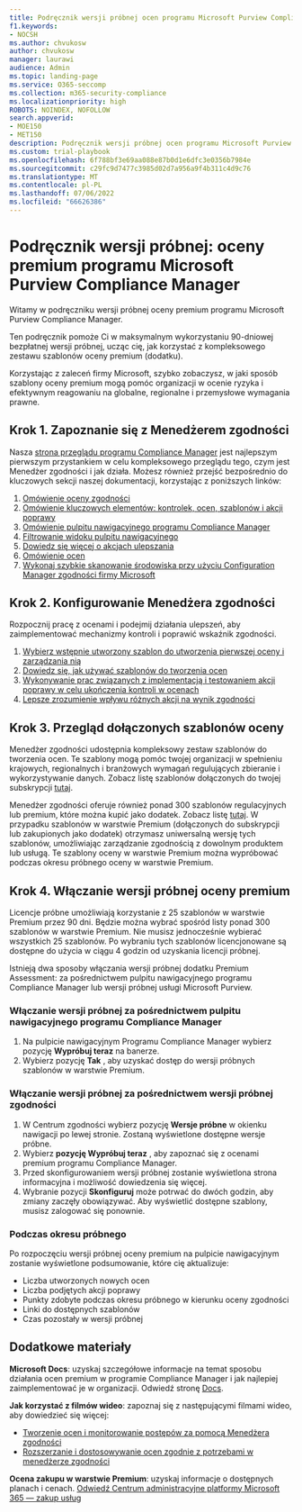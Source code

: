 ```yaml
---
title: Podręcznik wersji próbnej ocen programu Microsoft Purview Compliance Manager premium
f1.keywords:
- NOCSH
ms.author: chvukosw
author: chvukosw
manager: laurawi
audience: Admin
ms.topic: landing-page
ms.service: O365-seccomp
ms.collection: m365-security-compliance
ms.localizationpriority: high
ROBOTS: NOINDEX, NOFOLLOW
search.appverid:
- MOE150
- MET150
description: Podręcznik wersji próbnej ocen programu Microsoft Purview Compliance Manager premium.
ms.custom: trial-playbook
ms.openlocfilehash: 6f788bf3e69aa088e87b0d1e6dfc3e0356b7984e
ms.sourcegitcommit: c29fc9d7477c3985d02d7a956a9f4b311c4d9c76
ms.translationtype: MT
ms.contentlocale: pl-PL
ms.lasthandoff: 07/06/2022
ms.locfileid: "66626386"
---
```

# <a name="trial-playbook-microsoft-purview-compliance-manager-premium-assessments"></a>Podręcznik wersji próbnej: oceny premium programu Microsoft Purview Compliance Manager

Witamy w podręczniku wersji próbnej oceny premium programu Microsoft Purview Compliance Manager.

Ten podręcznik pomoże Ci w maksymalnym wykorzystaniu 90-dniowej bezpłatnej wersji próbnej, ucząc cię, jak korzystać z kompleksowego zestawu szablonów oceny premium (dodatku).

Korzystając z zaleceń firmy Microsoft, szybko zobaczysz, w jaki sposób szablony oceny premium mogą pomóc organizacji w ocenie ryzyka i efektywnym reagowaniu na globalne, regionalne i przemysłowe wymagania prawne.

## <a name="step-1-get-to-know-compliance-manager"></a>Krok 1. Zapoznanie się z Menedżerem zgodności

Nasza [strona przeglądu programu Compliance Manager](compliance-manager.md) jest najlepszym pierwszym przystankiem w celu kompleksowego przeglądu tego, czym jest Menedżer zgodności i jak działa. Możesz również przejść bezpośrednio do kluczowych sekcji naszej dokumentacji, korzystając z poniższych linków:

1. [Omówienie oceny zgodności](compliance-manager.md#understanding-your-compliance-score)
1. [Omówienie kluczowych elementów: kontrolek, ocen, szablonów i akcji poprawy](compliance-manager.md#key-elements-controls-assessments-templates-improvement-actions)
1. [Omówienie pulpitu nawigacyjnego programu Compliance Manager](compliance-manager-setup.md#understand-the-compliance-manager-dashboard)
1. [Filtrowanie widoku pulpitu nawigacyjnego](compliance-manager-setup.md#filtering-your-dashboard-view)
1. [Dowiedz się więcej o akcjach ulepszania](compliance-manager-setup.md#improvement-actions-page)
1. [Omówienie ocen](compliance-manager.md#assessments)
1. [Wykonaj szybkie skanowanie środowiska przy użyciu Configuration Manager zgodności firmy Microsoft](compliance-manager-mcca.md)

## <a name="step-2-configure-compliance-manager"></a>Krok 2. Konfigurowanie Menedżera zgodności

Rozpocznij pracę z ocenami i podejmij działania ulepszeń, aby zaimplementować mechanizmy kontroli i poprawić wskaźnik zgodności.

1. [Wybierz wstępnie utworzony szablon do utworzenia pierwszej oceny i zarządzania nią](compliance-manager-assessments.md)
1. [Dowiedz się, jak używać szablonów do tworzenia ocen](compliance-manager-templates.md)
1. [Wykonywanie prac związanych z implementacją i testowaniem akcji poprawy w celu ukończenia kontroli w ocenach](compliance-manager-improvement-actions.md)
1. [Lepsze zrozumienie wpływu różnych akcji na wynik zgodności](compliance-score-calculation.md)

## <a name="step-3-review-included-assessment-templates"></a>Krok 3. Przegląd dołączonych szablonów oceny

Menedżer zgodności udostępnia kompleksowy zestaw szablonów do tworzenia ocen. Te szablony mogą pomóc twojej organizacji w spełnieniu krajowych, regionalnych i branżowych wymagań regulujących zbieranie i wykorzystywanie danych. Zobacz listę szablonów dołączonych do twojej subskrypcji [tutaj](/office365/servicedescriptions/microsoft-365-service-descriptions/microsoft-365-tenantlevel-services-licensing-guidance/microsoft-365-security-compliance-licensing-guidance#which-assessments-are-included-by-default-free-of-cost).

Menedżer zgodności oferuje również ponad 300 szablonów regulacyjnych lub premium, które można kupić jako dodatek. Zobacz listę [tutaj](compliance-manager-templates-list.md#premium-templates). W przypadku szablonów w warstwie Premium (dołączonych do subskrypcji lub zakupionych jako dodatek) otrzymasz uniwersalną wersję tych szablonów, umożliwiając zarządzanie zgodnością z dowolnym produktem lub usługą. Te szablony oceny w warstwie Premium można wypróbować podczas okresu próbnego oceny w warstwie Premium.

## <a name="step-4-enable-the-premium-assessment-trial"></a>Krok 4. Włączanie wersji próbnej oceny premium

Licencje próbne umożliwiają korzystanie z 25 szablonów w warstwie Premium przez 90 dni. Będzie można wybrać spośród listy ponad 300 szablonów w warstwie Premium. Nie musisz jednocześnie wybierać wszystkich 25 szablonów. Po wybraniu tych szablonów licencjonowane są dostępne do użycia w ciągu 4 godzin od uzyskania licencji próbnej.

Istnieją dwa sposoby włączania wersji próbnej dodatku Premium Assessment: za pośrednictwem pulpitu nawigacyjnego programu Compliance Manager lub wersji próbnej usługi Microsoft Purview.

### <a name="enable-trial-via-the-compliance-manager-dashboard"></a>Włączanie wersji próbnej za pośrednictwem pulpitu nawigacyjnego programu Compliance Manager

1. Na pulpicie nawigacyjnym Programu Compliance Manager wybierz pozycję **Wypróbuj teraz** na banerze.
1. Wybierz pozycję **Tak** , aby uzyskać dostęp do wersji próbnych szablonów w warstwie Premium.

### <a name="enable-trial-via-the-compliance-trial"></a>Włączanie wersji próbnej za pośrednictwem wersji próbnej zgodności

1. W Centrum zgodności wybierz pozycję **Wersje próbne** w okienku nawigacji po lewej stronie. Zostaną wyświetlone dostępne wersje próbne.
1. Wybierz **pozycję Wypróbuj teraz** , aby zapoznać się z ocenami premium programu Compliance Manager.
1. Przed skonfigurowaniem wersji próbnej zostanie wyświetlona strona informacyjna i możliwość dowiedzenia się więcej.
1. Wybranie pozycji **Skonfiguruj** może potrwać do dwóch godzin, aby zmiany zaczęły obowiązywać. Aby wyświetlić dostępne szablony, musisz zalogować się ponownie.

### <a name="during-the-trial"></a>Podczas okresu próbnego

Po rozpoczęciu wersji próbnej oceny premium na pulpicie nawigacyjnym zostanie wyświetlone podsumowanie, które cię aktualizuje:

- Liczba utworzonych nowych ocen
- Liczba podjętych akcji poprawy
- Punkty zdobyte podczas okresu próbnego w kierunku oceny zgodności
- Linki do dostępnych szablonów
- Czas pozostały w wersji próbnej

## <a name="additional-resources"></a>Dodatkowe materiały

**Microsoft Docs**: uzyskaj szczegółowe informacje na temat sposobu działania ocen premium w programie Compliance Manager i jak najlepiej zaimplementować je w organizacji. Odwiedź stronę [Docs](compliance-manager-templates.md).

**Jak korzystać z filmów wideo**: zapoznaj się z następującymi filmami wideo, aby dowiedzieć się więcej:

- [Tworzenie ocen i monitorowanie postępów za pomocą Menedżera zgodności](https://techcommunity.microsoft.com/t5/video-hub/create-assessments-and-monitor-your-progress-with-compliance/ba-p/1687992?search-action-id=375363186777&search-result-uid=1687992)
- [Rozszerzanie i dostosowywanie ocen zgodnie z potrzebami w menedżerze zgodności](https://techcommunity.microsoft.com/t5/video-hub/extend-and-customize-assessments-to-suit-your-needs-in/ba-p/1687991?search-action-id=375363186777&search-result-uid=1687991)

**Ocena zakupu w warstwie Premium**: uzyskaj informacje o dostępnych planach i cenach. [Odwiedź Centrum administracyjne platformy Microsoft 365 — zakup usług](https://admin.microsoft.com/#/catalog/offer-details/compliance-manager-premium-assessment-add-on/46E9BF2A-3C8D-4A69-A7E7-3DA04687636D)
